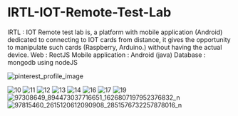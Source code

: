 # IRTL-IOT-Remote-Test-Lab
IRTL : IOT Remote test lab is, a platform with mobile application (Android) dedicated to connecting to IOT cards from distance, it gives the opportunity to manipulate such cards (Raspberry, Arduino.) without having the actual device.
Web : RectJS
Mobile application : Android (java)
Database : mongodb using nodeJS

![pinterest_profile_image](https://user-images.githubusercontent.com/44651085/90853196-4e23cc80-e371-11ea-9d76-e9005f7e42c1.png)

![10](https://user-images.githubusercontent.com/44651085/90911067-565f2480-e3d0-11ea-839c-27483ec7c02d.jpg)
![11](https://user-images.githubusercontent.com/44651085/90911092-5c550580-e3d0-11ea-9125-db12c4c4ee16.jpg)
![12](https://user-images.githubusercontent.com/44651085/90911099-5e1ec900-e3d0-11ea-9086-4c4fd679bdc0.jpg)
![13](https://user-images.githubusercontent.com/44651085/90911104-60812300-e3d0-11ea-8e4d-b07a9ad88c06.jpg)
![14](https://user-images.githubusercontent.com/44651085/90911136-6971f480-e3d0-11ea-8459-43d3ca986990.jpg)
![16](https://user-images.githubusercontent.com/44651085/90911114-64ad4080-e3d0-11ea-95a0-6f1c19a99b51.jpg)
![17](https://user-images.githubusercontent.com/44651085/90911113-64ad4080-e3d0-11ea-9e12-d74d060a20d1.jpg)
![19](https://user-images.githubusercontent.com/44651085/90911118-65de6d80-e3d0-11ea-9c35-4fc886182a29.jpg)
![97308649_894473037716651_1626807197952376832_n](https://user-images.githubusercontent.com/44651085/90911137-6971f480-e3d0-11ea-93f7-85a440a18efb.png)
![97815460_2615120612090908_2851576732257878016_n](https://user-images.githubusercontent.com/44651085/90911150-6d9e1200-e3d0-11ea-869c-c39f268db260.png)












